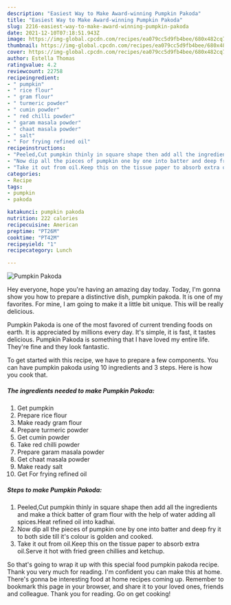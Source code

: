 ```yaml
---
description: "Easiest Way to Make Award-winning Pumpkin Pakoda"
title: "Easiest Way to Make Award-winning Pumpkin Pakoda"
slug: 2216-easiest-way-to-make-award-winning-pumpkin-pakoda
date: 2021-12-10T07:18:51.943Z
image: https://img-global.cpcdn.com/recipes/ea079cc5d9fb4bee/680x482cq70/pumpkin-pakoda-recipe-main-photo.jpg
thumbnail: https://img-global.cpcdn.com/recipes/ea079cc5d9fb4bee/680x482cq70/pumpkin-pakoda-recipe-main-photo.jpg
cover: https://img-global.cpcdn.com/recipes/ea079cc5d9fb4bee/680x482cq70/pumpkin-pakoda-recipe-main-photo.jpg
author: Estella Thomas
ratingvalue: 4.2
reviewcount: 22758
recipeingredient:
- " pumpkin"
- " rice flour"
- " gram flour"
- " turmeric powder"
- " cumin powder"
- " red chilli powder"
- " garam masala powder"
- " chaat masala powder"
- " salt"
- " For frying refined oil"
recipeinstructions:
- "Peeled,Cut pumpkin thinly in square shape then add all the ingredients and make a thick batter of gram flour with the help of water adding all spices.Heat refined oil into kadhai."
- "Now dip all the pieces of pumpkin one by one into batter and deep fry it to both side till it's colour is golden and cooked."
- "Take it out from oil.Keep this on the tissue paper to absorb extra oil.Serve it hot with fried green chillies and ketchup."
categories:
- Recipe
tags:
- pumpkin
- pakoda

katakunci: pumpkin pakoda 
nutrition: 222 calories
recipecuisine: American
preptime: "PT26M"
cooktime: "PT42M"
recipeyield: "1"
recipecategory: Lunch

---
```



![Pumpkin Pakoda](https://img-global.cpcdn.com/recipes/ea079cc5d9fb4bee/680x482cq70/pumpkin-pakoda-recipe-main-photo.jpg)

Hey everyone, hope you're having an amazing day today. Today, I'm gonna show you how to prepare a distinctive dish, pumpkin pakoda. It is one of my favorites. For mine, I am going to make it a little bit unique. This will be really delicious.



Pumpkin Pakoda is one of the most favored of current trending foods on earth. It is appreciated by millions every day. It's simple, it is fast, it tastes delicious. Pumpkin Pakoda is something that I have loved my entire life. They're fine and they look fantastic.


To get started with this recipe, we have to prepare a few components. You can have pumpkin pakoda using 10 ingredients and 3 steps. Here is how you cook that.

<!--inarticleads1-->

##### The ingredients needed to make Pumpkin Pakoda:

1. Get  pumpkin
1. Prepare  rice flour
1. Make ready  gram flour
1. Prepare  turmeric powder
1. Get  cumin powder
1. Take  red chilli powder
1. Prepare  garam masala powder
1. Get  chaat masala powder
1. Make ready  salt
1. Get  For frying refined oil




<!--inarticleads2-->

##### Steps to make Pumpkin Pakoda:

1. Peeled,Cut pumpkin thinly in square shape then add all the ingredients and make a thick batter of gram flour with the help of water adding all spices.Heat refined oil into kadhai.
1. Now dip all the pieces of pumpkin one by one into batter and deep fry it to both side till it's colour is golden and cooked.
1. Take it out from oil.Keep this on the tissue paper to absorb extra oil.Serve it hot with fried green chillies and ketchup.




So that's going to wrap it up with this special food pumpkin pakoda recipe. Thank you very much for reading. I'm confident you can make this at home. There's gonna be interesting food at home recipes coming up. Remember to bookmark this page in your browser, and share it to your loved ones, friends and colleague. Thank you for reading. Go on get cooking!
